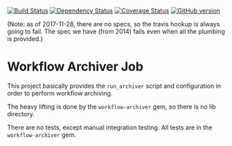 [![Build Status](https://travis-ci.org/sul-dlss/workflow-archiver-job.svg?branch=master)](https://travis-ci.org/sul-dlss/workflow-archiver-job)
[![Dependency Status](https://gemnasium.com/sul-dlss/workflow-archiver-job.svg)](https://gemnasium.com/sul-dlss/workflow-archiver-job)
[![Coverage Status](https://coveralls.io/repos/github/sul-dlss/workflow-archiver-job/badge.svg?branch=master)](https://coveralls.io/github/sul-dlss/workflow-archiver-job?branch=master)
[![GitHub version](https://badge.fury.io/gh/sul-dlss%2Fworkflow-archiver-job.svg)](https://badge.fury.io/gh/sul-dlss%2Fworkflow-archiver-job)


(Note: as of 2017-11-28, there are no specs, so the travis hookup is always going to fail.  The spec we have (from 2014) fails even when all the plumbing is provided.)

# Workflow Archiver Job

This project basically provides the `run_archiver` script and configuration in order to perform
workflow archiving.

The heavy lifting is done by the `workflow-archiver` gem, so there is no lib directory.

There are no tests, except manual integration testing. All tests are in the `workflow-archiver` gem.
